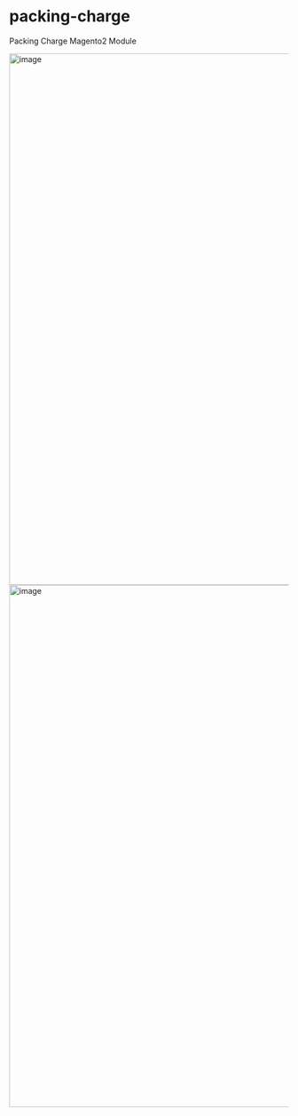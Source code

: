 # packing-charge
Packing Charge Magento2 Module

<img width="958" alt="image" src="https://user-images.githubusercontent.com/39663362/203473930-34c8c4d0-f254-43e4-9d91-c5ce459ef5bd.png">
<img width="941" alt="image" src="https://user-images.githubusercontent.com/39663362/203473973-3661cedd-2ef7-4075-b0bf-e63a7d5eba56.png">

